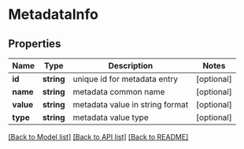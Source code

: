 # MetadataInfo

## Properties
Name | Type | Description | Notes
------------ | ------------- | ------------- | -------------
**id** | **string** | unique id for metadata entry | [optional] 
**name** | **string** | metadata common name | [optional] 
**value** | **string** | metadata value in string format | [optional] 
**type** | **string** | metadata value type | [optional] 

[[Back to Model list]](../README.md#documentation-for-models) [[Back to API list]](../README.md#documentation-for-api-endpoints) [[Back to README]](../README.md)

